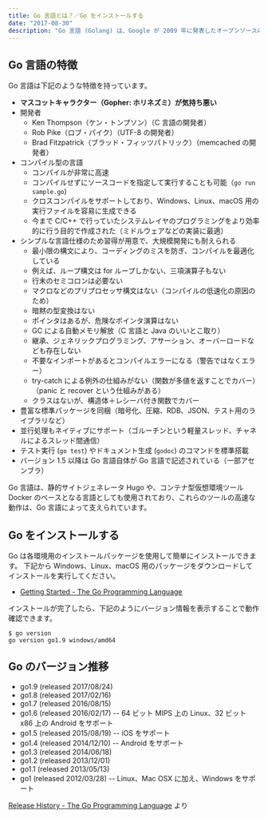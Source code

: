 ```yaml
---
title: Go 言語とは？／Go をインストールする
date: "2017-08-30"
description: "Go 言語 (Golang) は、Google が 2009 年に発表したオープンソースのプログラミング言語です。ここでは Go 言語の特徴と、インストール方法を紹介します。"
---
```


Go 言語の特徴
----

Go 言語は下記のような特徴を持っています。

* **マスコットキャラクター（Gopher: ホリネズミ）が気持ち悪い**
* 開発者
  * Ken Thompson（ケン・トンプソン）（C 言語の開発者）
  * Rob Pike（ロブ・パイク）（UTF-8 の開発者）
  * Brad Fitzpatrick（ブラッド・フィッツパトリック）（memcached の開発者）
* コンパイル型の言語
  * コンパイルが非常に高速
  * コンパイルせずにソースコードを指定して実行することも可能（`go run sample.go`)
  * クロスコンパイルをサポートしており、Windows、Linux、macOS 用の実行ファイルを容易に生成できる
  * 今まで C/C++ で行っていたシステムレイヤのプログラミングをより効率的に行う目的で作成された（ミドルウェアなどの実装に最適）
* シンプルな言語仕様のため習得が用意で、大規模開発にも耐えられる
  * 最小限の構文により、コーディングのミスを防ぎ、コンパイルを最適化している
  * 例えば、ループ構文は for ループしかない、三項演算子もない
  * 行末のセミコロンは必要ない
  * マクロなどのプリプロセッサ構文はない（コンパイルの低速化の原因のため）
  * 暗黙の型変換はない
  * ポインタはあるが、危険なポインタ演算はない
  * GC による自動メモリ解放（C 言語と Java のいいとこ取り）
  * 継承、ジェネリックプログラミング、アサーション、オーバーロードなども存在しない
  * 不要なインポートがあるとコンパイルエラーになる（警告ではなくエラー）
  * try-catch による例外の仕組みがない（関数が多値を返すことでカバー）（panic と recover という仕組みがある）
  * クラスはないが、構造体＋レシーバ付き関数でカバー
* 豊富な標準パッケージを同梱（暗号化、圧縮、RDB、JSON、テスト用のライブラリなど）
* 並行処理もネイティブにサポート（ゴルーチンという軽量スレッド、チャネルによるスレッド間通信）
* テスト実行 (`go test`) やドキュメント生成 (`godoc`) のコマンドを標準搭載
* バージョン 1.5 以降は Go 言語自体が Go 言語で記述されている（一部アセンブラ）

Go 言語は、静的サイトジェネレータ Hugo や、コンテナ型仮想環境ツール Docker のベースとなる言語としても使用されており、これらのツールの高速な動作は、Go 言語によって支えられています。

Go をインストールする
----

Go は各環境用のインストールパッケージを使用して簡単にインストールできます。
下記から Windows、Linux、macOS 用のパッケージをダウンロードしてインストールを実行してください。

- [Getting Started - The Go Programming Language](https://golang.org/doc/install)

インストールが完了したら、下記のようにバージョン情報を表示することで動作確認できます。

~~~
$ go version
go version go1.9 windows/amd64
~~~


Go のバージョン推移
----

- go1.9 (released 2017/08/24)
- go1.8 (released 2017/02/16)
- go1.7 (released 2016/08/15)
- go1.6 (released 2016/02/17) -- 64 ビット MIPS 上の Linux、32 ビット x86 上の Android をサポート
- go1.5 (released 2015/08/19) -- iOS をサポート
- go1.4 (released 2014/12/10) -- Android をサポート
- go1.3 (released 2014/06/18)
- go1.2 (released 2013/12/01)
- go1.1 (released 2013/05/13)
- go1 (released 2012/03/28) -- Linux、Mac OSX に加え、Windows をサポート

[Release History - The Go Programming Language](https://golang.org/doc/devel/release.html) より

